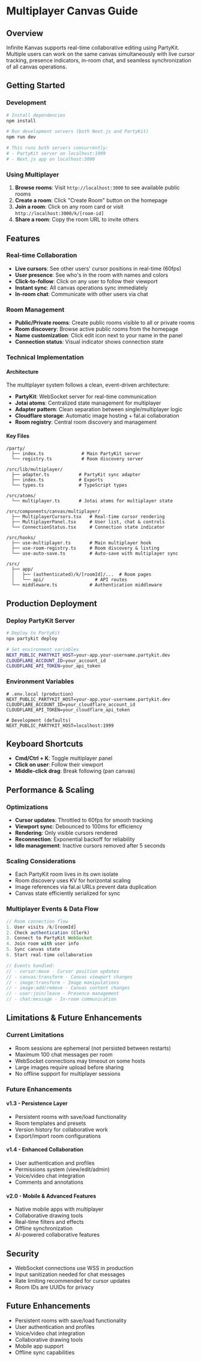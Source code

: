 # Multiplayer Canvas Guide

## Overview

Infinite Kanvas supports real-time collaborative editing using PartyKit. Multiple users can work on the same canvas simultaneously with live cursor tracking, presence indicators, in-room chat, and seamless synchronization of all canvas operations.

## Getting Started

### Development

```bash
# Install dependencies
npm install

# Run development servers (both Next.js and PartyKit)
npm run dev

# This runs both servers concurrently:
# - PartyKit server on localhost:1999
# - Next.js app on localhost:3000
```

### Using Multiplayer

1. **Browse rooms**: Visit `http://localhost:3000` to see available public rooms
2. **Create a room**: Click "Create Room" button on the homepage
3. **Join a room**: Click on any room card or visit `http://localhost:3000/k/[room-id]`
4. **Share a room**: Copy the room URL to invite others

## Features

### Real-time Collaboration

- **Live cursors**: See other users' cursor positions in real-time (60fps)
- **User presence**: See who's in the room with names and colors
- **Click-to-follow**: Click on any user to follow their viewport
- **Instant sync**: All canvas operations sync immediately
- **In-room chat**: Communicate with other users via chat

### Room Management

- **Public/Private rooms**: Create public rooms visible to all or private rooms
- **Room discovery**: Browse active public rooms from the homepage
- **Name customization**: Click edit icon next to your name in the panel
- **Connection status**: Visual indicator shows connection state

### Technical Implementation

#### Architecture

The multiplayer system follows a clean, event-driven architecture:

- **PartyKit**: WebSocket server for real-time communication
- **Jotai atoms**: Centralized state management for multiplayer
- **Adapter pattern**: Clean separation between single/multiplayer logic
- **Cloudflare storage**: Automatic image hosting + fal.ai collaboration
- **Room registry**: Central room discovery and management

#### Key Files

```
/party/
  ├── index.ts              # Main PartyKit server
  └── registry.ts           # Room discovery server

/src/lib/multiplayer/
  ├── adapter.ts           # PartyKit sync adapter
  ├── index.ts             # Exports
  └── types.ts             # TypeScript types

/src/atoms/
  └── multiplayer.ts       # Jotai atoms for multiplayer state

/src/components/canvas/multiplayer/
  ├── MultiplayerCursors.tsx   # Real-time cursor rendering
  ├── MultiplayerPanel.tsx     # User list, chat & controls
  └── ConnectionStatus.tsx     # Connection state indicator

/src/hooks/
  ├── use-multiplayer.ts       # Main multiplayer hook
  ├── use-room-registry.ts     # Room discovery & listing
  └── use-auto-save.ts         # Auto-save with multiplayer sync

/src/
  ├── app/
  │   ├── (authenticated)/k/[roomId]/...  # Room pages
  │   └── api/                   # API routes
  └── middleware.ts            # Authentication middleware
```

## Production Deployment

### Deploy PartyKit Server

```bash
# Deploy to PartyKit
npx partykit deploy

# Set environment variables
NEXT_PUBLIC_PARTYKIT_HOST=your-app.your-username.partykit.dev
CLOUDFLARE_ACCOUNT_ID=your_account_id
CLOUDFLARE_API_TOKEN=your_api_token
```

### Environment Variables

```env
# .env.local (production)
NEXT_PUBLIC_PARTYKIT_HOST=your-app.your-username.partykit.dev
CLOUDFLARE_ACCOUNT_ID=your_cloudflare_account_id
CLOUDFLARE_API_TOKEN=your_cloudflare_api_token

# Development (defaults)
NEXT_PUBLIC_PARTYKIT_HOST=localhost:1999
```

## Keyboard Shortcuts

- **Cmd/Ctrl + K**: Toggle multiplayer panel
- **Click on user**: Follow their viewport
- **Middle-click drag**: Break following (pan canvas)

## Performance & Scaling

### Optimizations

- **Cursor updates**: Throttled to 60fps for smooth tracking
- **Viewport sync**: Debounced to 100ms for efficiency
- **Rendering**: Only visible cursors rendered
- **Reconnection**: Exponential backoff for reliability
- **Idle management**: Inactive cursors removed after 5 seconds

### Scaling Considerations

- Each PartyKit room lives in its own isolate
- Room discovery uses KV for horizontal scaling
- Image references via fal.ai URLs prevent data duplication
- Canvas state efficiently serialized for sync

### Multiplayer Events & Data Flow

```typescript
// Room connection flow
1. User visits /k/[roomId]
2. Check authentication (Clerk)
3. Connect to PartyKit WebSocket
4. Join room with user info
5. Sync canvas state
6. Start real-time collaboration

// Events handled:
// - cursor:move - Cursor position updates
// - canvas:transform - Canvas viewport changes
// - image:transform - Image manipulations
// - image:add/remove - Canvas content changes
// - user:join/leave - Presence management
// - chat:message - In-room communication
```

## Limitations & Future Enhancements

### Current Limitations

- Room sessions are ephemeral (not persisted between restarts)
- Maximum 100 chat messages per room
- WebSocket connections may timeout on some hosts
- Large images require upload before sharing
- No offline support for multiplayer sessions

### Future Enhancements

#### v1.3 - Persistence Layer

- Persistent rooms with save/load functionality
- Room templates and presets
- Version history for collaborative work
- Export/import room configurations

#### v1.4 - Enhanced Collaboration

- User authentication and profiles
- Permissions system (view/edit/admin)
- Voice/video chat integration
- Comments and annotations

#### v2.0 - Mobile & Advanced Features

- Native mobile apps with multiplayer
- Collaborative drawing tools
- Real-time filters and effects
- Offline synchronization
- AI-powered collaborative features

## Security

- WebSocket connections use WSS in production
- Input sanitization needed for chat messages
- Rate limiting recommended for cursor updates
- Room IDs are UUIDs for privacy

## Future Enhancements

- Persistent rooms with save/load functionality
- User authentication and profiles
- Voice/video chat integration
- Collaborative drawing tools
- Mobile app support
- Offline sync capabilities
